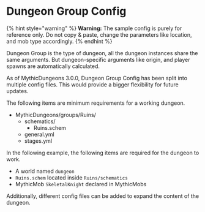 # Dungeon Group Config

{% hint style="warning" %}
**Warning:** The sample config is purely for reference only. Do not copy & paste, change the parameters like location, and mob type accordingly.
{% endhint %}

Dungeon Group is the type of dungeon, all the dungeon instances share the same arguments. But dungeon-specific arguments like origin, and player spawns are automatically calculated.

As of MythicDungeons 3.0.0, Dungeon Group Config has been split into multiple config files. This would provide a bigger flexibility for future updates.

The following items are minimum requirements for a working dungeon.

* MythicDungeons/groups/Ruins/
  * schematics/
    * Ruins.schem
  * general.yml
  * stages.yml

In the following example, the following items are required for the dungeon to work.

* A world named `dungeon`
* `Ruins.schem` located inside `Ruins/schematics`
* MythicMob `SkeletalKnight` declared in MythicMobs

Additionally, different config files can be added to expand the content of the dungeon.
